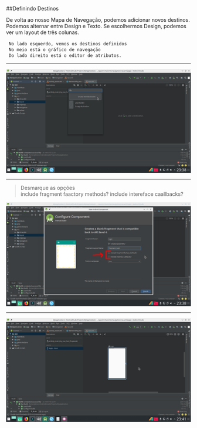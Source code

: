 ##Definindo Destinos

De volta ao nosso Mapa de Navegação, podemos adicionar novos destinos. Podemos alternar entre Design e Texto. Se escolhermos Design, podemos ver um layout de três colunas.

     No lado esquerdo, vemos os destinos definidos
     No meio está o gráfico de navegação
     Do lado direito está o editor de atributos.
 
 --------------------- 
 ![nfragment](https://raw.githubusercontent.com/gleisonnanet/Android-Jetpack-passo-a-passo/master/IMG/10.png  "nfragment")
 
 ---------------------   
 >Desmarque as opções  
 	include fragment faactory methods?
 	include intereface caallbacks?
 	
![configurecomponent](https://raw.githubusercontent.com/gleisonnanet/Android-Jetpack-passo-a-passo/master/IMG/11.png  "configurecomponent")

 ---------------------  
![configurecomponent](https://raw.githubusercontent.com/gleisonnanet/Android-Jetpack-passo-a-passo/master/IMG/12.png  "configurecomponent") 